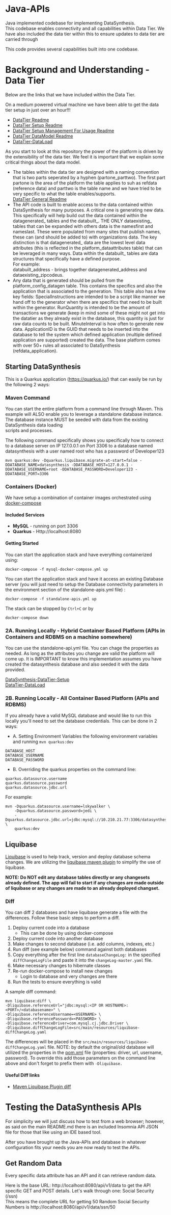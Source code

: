 # Java-APIs
Java implemented codebase for implementing DataSynthesis.  
This codebase enables connectivity and all capabilities within Data Tier. We have also included the data tier within this to ensure updates to data tier are carried through

This code provides several capabilities built into one codebase.

# Background and Understanding - Data Tier
Below are the links that we have included within the Data Tier.

On a medium powered virtual machine we have been able to get the data tier setup in just over an hour!!!

* [DataTier Readme](https://github.com/RedHat-Healthcare/DataSynthesis/blob/master/DataTier/README.md)
* [DataTier Setup Readme](https://github.com/RedHat-Healthcare/DataSynthesis/blob/master/DataTier/DataSynthesis-DataTier-Setup.md)
* [DataTier Setup Management For Usage Readme](https://github.com/RedHat-Healthcare/DataSynthesis/blob/master/DataTier/DataSynthesis-DataTier-PlatformSetupMgmt.md)
* [DataTier DataModel Readme](https://github.com/RedHat-Healthcare/DataSynthesis/blob/master/DataTier/DataSynthesis-DataTier-DataModel.md)
* [DataTier-DataLoad](https://github.com/RedHat-Healthcare/DataSynthesis/blob/master/DataTier/DataTier-DataLoad.md)

As you start to look at this repository the power of the platform is driven by the extensibility of the data tier. We feel it
is important that we explain some critical things about the data model.

* The tables within the data tier are designed with a naming convention that is two parts seperated by a hyphen (partone_parttwo).
The first part partone is the area of the platform the table applies to suh as refdata (reference data) and parttwo is the table name
and we have tried to be very specific to what the table enables/supports. <br>
[DataTier General Readme](https://github.com/RedHat-Healthcare/DataSynthesis/blob/master/DataTier/DataSynthesis-DataTier-General.md)
* The API code is built to enable access to the data contained within DataSynthesis for many purposes. A critical one is
generating new data. This specifically will help build out the data contained within the datagenerated_ tables and the databuilt_.
THE ONLY dataexisting_ tables that can be expanded with others data is the namesfirst and nameslast. These were populated from many sites
that publish names, these can (and should be added to) with organizations data. The key distinction is that datagenerated_ data
are the lowest level data attributes (this is reflected in the platform_dataattributes table) that can be leveraged in many ways. Data within the databuilt_ tables are data structures that specifically have a defined purpose.
<br>For example: <br>
databuilt_address - brings together datagenerated_address and dataexisting_zipcodeus.
* Any data that is generated should be pulled from the platform_config_datagen table. This contains the specifics and also the
application that is associated to the generation. This table also has a few key fields: SpecialInstructions are intended
to be a script like manner we hand off to the generator when there are specifics that need to be built within the generator.
RunQuantity is intended to be the amount of transactions we generate (keep in mind some of these might not get into the datatier
as they already exist in the database, this quantity is just for raw data counts to be built. MinuteInterval is how often to generate new data.
ApplicationID is the GUID that needs to be inserted into the database to tell the system which defined application (multiple defined application are supported) created the data.
The base platform comes with over 50+ rules all associated to DataSynthesis (refdata_application).

## Starting DataSynthesis
This is a Quarkus application (https://quarkus.io/) that can easily be run by the following 2 ways:

### Maven Command
You can start the entire platform from a command line through Maven. This example will ALSO enable you to leverage a
standalone database instance. The database instance MUST be seeded with data from the existing DataSynthesis data loading  
scripts and processes.

The following command specifically shows you specifically how to connect to a database server on IP 127.0.0.1 on Port 3306
to a database named datasynthesis with a user named root who has a password of Developer123
```
mvn quarkus:dev -Dquarkus.liquibase.migrate-at-start=false -DDATABASE_NAME=datasynthesis -DDATABASE_HOST=127.0.0.1 -DDATABASE_USERNAME=root -DDATABASE_PASSWORD=Developer123 -DDATABASE_PORT=3306
```

### Containers (Docker)
We have setup a combination of container images orchestrated using [docker-compose](https://docs.docker.com/compose/install/)

#### Included Services
* **MySQL** - running on port 3306
* **Quarkus** - Http://localhost:8080

#### Getting Started
You can start the application stack and have everything containerized using:
```
docker-compose -f mysql-docker-compose.yml up
```
You can start the application stack and have it access an existing Database server (you will just need to setup the Database connectivity parameters in the environment section of the standalone-apis.yml file) :
```
docker-compose -f standalone-apis.yml up
```
The stack can be stopped by `Ctrl+C` or by
```
docker-compose down
```
### 2A. Running Locally - Hybrid Container Based Platform (APIs in Containers and RDBMS on a machine somewhere)
You can use the standalone-api.yml file. You can chage the properties as needed. As long as the attributes you change are valid
the platform will come up. It is IMPORTANT to know this implementation assumes you have created the datasynthesis database and also seeded it with
the data provided.

[DataSynthesis-DataTier-Setup](../DataTier/DataSynthesis-DataTier-Setup.md)<br/>
[DataTier-DataLoad](../DataTier/DataTier-DataLoad.md)

### 2B. Running Locally - All Container Based Platform (APIs and RDBMS)
If you already have a valid MySQL database and would like to run this locally you'll need to set the database credentials.  This can be done in 2 ways:
* A. Setting Environment Variables the following environment variables and running `mvn quarkus:dev`
```
DATABASE_HOST
DATABASE_USERNAME
DATABASE_PASSWORD
```
* B. Overriding the quarkus properties on the command line:
```
quarkus.datasource.username
quarkus.datasource.password
quarkus.datasource.jdbc.url
```

For example:
```
mvn -Dquarkus.datasource.username=lskywalker \
    -Dquarkus.datasource.password=jedi \
    -Dquarkus.datasource.jdbc.url=jdbc:mysql://10.210.21.77:3306/datasynthesis \
    quarkus:dev
``` 

## Liquibase
[Liquibase](https://www.liquibase.com/) is used to help track, version and deploy database schema changes.  We are utilizing the [liquibase maven plugin](https://docs.liquibase.com/tools-integrations/maven/home.html) to simplify the use of liquibase.

**NOTE:  Do NOT edit any database tables directly or any changesets already defined.  The app will fail to start if any changes are made outside of liquibase or any changes are made to an already deployed changset.**

### Diff
You can diff 2 databases and have liquibase generate a file with the differences.  Follow these basic steps to perform a diff.
1.  Deploy current code into a database
      -  This can be done by using docker-compose
2.  Deploy current code into another database
3.  Make changes to second database (i.e. add columns, indexes, etc.)
4.  Run diff (see example below) command against both databases
5.  Copy everything after the first line `databaseChangeLog:` in the specified `diffChangeLogFile` and paste it into the `changeLog-master.yaml` file.
6.  Make necessary changes to hibernate classes
7.  Re-run docker-compose to install new changes
      - Login to database and very changes are there
8.  Run the tests to ensure everything is valid

A sample diff command:
```
mvn liquibase:diff \
-Dliquibase.referenceUrl="jdbc:mysql:<IP OR HOSTNAME>:<PORT>/<databasename>" \
-Dliquibase.referenceUsername=<USERNAME> \
-Dliquibase.referencePassword=<PASSWORD> \
-Dliquibase.referenceDriver=com.mysql.cj.jdbc.Driver \
-Dliquibase.diffChangeLogFile=src/main/resources/liquibase-diffChangeLog.yaml
```
The differences will be placed in the `src/main/resources/liquibase-diffChangeLog.yaml` file.
NOTE:  by default the original/old database will utilized the properties in the [pom.xml](pom.xml) file (properties: driver, url, username, password).  To override this add those parameters on the command line above and don't forget to prefix them with `-Dliquibase.`

#### Useful Diff links
- [Maven Liquibase Plugin diff](https://docs.liquibase.com/tools-integrations/maven/commands/maven-diff.html)

# Testing the DataSynthesis APIs
For simplicity we will just discuss how to test from a web browser; however, as said on the main README.md there is an
included Insomnia API JSON file for those that like using an IDE based tool.

After you have brought up the Java-APIs and database in whatever configuration fits your needs you are
now ready to test the APIs.
## Get Random Data
Every specific data attribute has an API and it can retrieve random data.

Here is the base URL: http://localhost:8080/api/v1/data  to get the API specific GET and POST details.
Let's walk through one: Social Security (/ssn) <br/>
This means the complete URL for getting 50 Random Social Security Numbers is http://localhost:8080/api/v1/data/ssn/50


